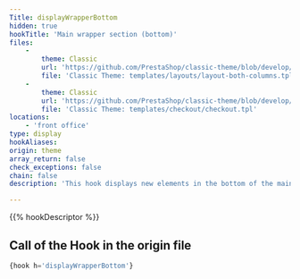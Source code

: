 ```yaml
---
Title: displayWrapperBottom
hidden: true
hookTitle: 'Main wrapper section (bottom)'
files:
    -
        theme: Classic
        url: 'https://github.com/PrestaShop/classic-theme/blob/develop/templates/layouts/layout-both-columns.tpl'
        file: 'Classic Theme: templates/layouts/layout-both-columns.tpl'
    -
        theme: Classic
        url: 'https://github.com/PrestaShop/classic-theme/blob/develop/templates/checkout/checkout.tpl'
        file: 'Classic Theme: templates/checkout/checkout.tpl'
locations:
    - 'front office'
type: display
hookAliases:
origin: theme
array_return: false
check_exceptions: false
chain: false
description: 'This hook displays new elements in the bottom of the main wrapper'

---
```


{{% hookDescriptor %}}

## Call of the Hook in the origin file

```php
{hook h='displayWrapperBottom'}
```
